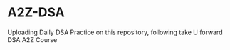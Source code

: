 # A2Z-DSA 
Uploading Daily DSA Practice on this repository, following take U forward DSA A2Z Course
